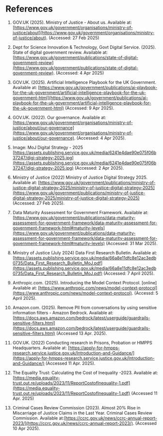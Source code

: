 # References


1. GOV.UK (2025). Ministry of Justice - About us. Available at: [https://www.gov.uk/government/organisations/ministry-of-justice/about](https://www.gov.uk/government/organisations/ministry-of-justice/about). (Accessed: 27 Feb 2025)

2. Dept for Science Innovation & Technology, Govt Digital Service. (2025). State of digital government review. Available at: [https://www.gov.uk/government/publications/state-of-digital-government-review](https://www.gov.uk/government/publications/state-of-digital-government-review). (Accessed: 4 Apr 2025)

3. GOV.UK. (2025). Artificial Intelligence Playbook for the UK Government. Available at: [https://www.gov.uk/government/publications/ai-playbook-for-the-uk-government/artificial-intelligence-playbook-for-the-uk-government-html](https://www.gov.uk/government/publications/ai-playbook-for-the-uk-government/artificial-intelligence-playbook-for-the-uk-government-html) (Accessed: 9 Apr 2025).

4. GOV.UK. (2022). Our governance. Available at: [https://www.gov.uk/government/organisations/ministry-of-justice/about/our-governance](https://www.gov.uk/government/organisations/ministry-of-justice/about/our-governance). (Accessed: 4 Apr 2025).

5. Image: MoJ Digital Strategy - 2025 [https://assets.publishing.service.gov.uk/media/6241e4dae90e075f06b37247/digi-strategy-2025.jpg](https://assets.publishing.service.gov.uk/media/6241e4dae90e075f06b37247/digi-strategy-2025.jpg) (Accessed: 2 Apr 2025).

6. Ministry of Justice (2022) Ministry of Justice Digital Strategy 2025. Available at: [https://www.gov.uk/government/publications/ministry-of-justice-digital-strategy-2025/ministry-of-justice-digital-strategy-2025](https://www.gov.uk/government/publications/ministry-of-justice-digital-strategy-2025/ministry-of-justice-digital-strategy-2025) (Accessed: 27 Feb 2025).

7. Data Maturity Assessment for Government Framework. Available at: [https://www.gov.uk/government/publications/data-maturity-assessment-for-government-framework/data-maturity-assessment-for-government-framework-html#maturity-levels](https://www.gov.uk/government/publications/data-maturity-assessment-for-government-framework/data-maturity-assessment-for-government-framework-html#maturity-levels) (Accessed: 31 Mar 2025).

8. Ministry of Justice (July 2024) Data First Research Bulletin. Available at: [https://assets.publishing.service.gov.uk/media/66a8e11dfc8e12ac3edb0735/Data_First_Research_Bulletin_MoJ.pdf](https://assets.publishing.service.gov.uk/media/66a8e11dfc8e12ac3edb0735/Data_First_Research_Bulletin_MoJ.pdf) (Accessed: 7 April 2025).

9. Anthropic.com. (2025). Introducing the Model Context Protocol. [online] Available at: [https://www.anthropic.com/news/model-context-protocol](https://www.anthropic.com/news/model-context-protocol). (Accessd: 5 April 2025).

10. Amazon.com. (2025). Remove PII from conversations by using sensitive information filters - Amazon Bedrock. Available at: [https://docs.aws.amazon.com/bedrock/latest/userguide/guardrails-sensitive-filters.html](https://docs.aws.amazon.com/bedrock/latest/userguide/guardrails-sensitive-filters.html) (Accessed 13 Apr. 2025).

11. GOV.UK. (2022) Conducting research in Prisons, Probation or HMPPS Headquarters. Available at: [https://apply-for-hmpps-research.service.justice.gov.uk/Introduction-and-Guidance/](https://apply-for-hmpps-research.service.justice.gov.uk/Introduction-and-Guidance/) (Accessed 11 Apr. 2025).

12. The Equality Trust: Calculating the Cost of Inequality -2023. Available at: [https://media.equality-trust.out.re/uploads/2023/11/ReportCostofInequality-1.pdf](https://media.equality-trust.out.re/uploads/2023/11/ReportCostofInequality-1.pdf) (Accessed 11 Apr. 2025)

13. Criminal Cases Review Commission (2023). Almost 20% Rise in Miscarriage of Justice Claims in the Last Year. Criminal Cases Review Commission. Available at:[https://ccrc.gov.uk/news/ccrc-annual-report-2023/](https://ccrc.gov.uk/news/ccrc-annual-report-2023/). (Accessed 10 Apr 2025).
